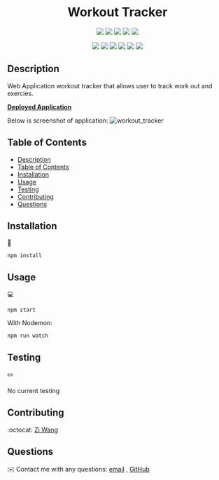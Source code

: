 <h1 align="center"> Workout Tracker </h1>

<p align="center">
   <img src="https://img.shields.io/github/repo-size/ZiWang55/workout_tracker" />
    <img src="https://img.shields.io/github/languages/top/ZiWang55/workout_tracker"  />
    <img src="https://img.shields.io/github/issues/ZiWang55/workout_tracker" />
    <img src="https://img.shields.io/github/last-commit/ZiWang55/workout_tracker" >
    <a href="https://github.com/ZiWang55"><img src="https://img.shields.io/github/followers/ZiWang55?style=social" target="_blank" /></a>
    </p>
      

<p align="center">
    <img src="https://img.shields.io/badge/javascript-yellow" />
    <img src="https://img.shields.io/badge/express-orange" />
    <img src="https://img.shields.io/badge/MongoDB-blue"  />
    <img src="https://img.shields.io/badge/mongoose-red"  />
    <img src="https://img.shields.io/badge/IndexedDB-blue"  />
    <img src="https://img.shields.io/badge/nodemon-green" />
</p>

## Description

Web Application workout tracker that allows user to track work out and exercies.

**[Deployed Application](https://agile-escarpment-60478.herokuapp.com/)**

Below is screenshot of application:
![workout_tracker](workoutTrackerScreenshot)

## Table of Contents
- [Description](#description)
- [Table of Contents](#table-of-contents)
- [Installation](#installation)
- [Usage](#usage)
- [Testing](#testing)
- [Contributing](#contributing)
- [Questions](#questions)

## Installation
💾   

`npm install`
  
## Usage
💻   
  
`npm start`

With Nodemon:

`npm run watch`

## Testing
✏️

No current testing

## Contributing
:octocat: [Zi Wang](https://github.com/ZiWang55)

## Questions
✉️ Contact me with any questions: [email](mailto:ziwang55@gmail.com) , [GitHub](https://github.com/ZiWang55)<br />